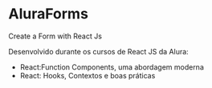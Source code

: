 # AluraForms
Create a Form with React Js

Desenvolvido durante os cursos de React JS da Alura:

* React:Function Components, uma abordagem moderna
* React: Hooks, Contextos e boas práticas
